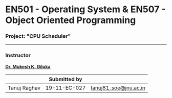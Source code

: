 # EN501 - Operating System & EN507 - Object Oriented Programming
### Project: "CPU Scheduler"
---

### Instructor

[**Dr. Mukesh K. Giluka**](https://www.jnu.ac.in/content/mkgiluka)

||Submitted by||
|:--|:-:|--:|
|Tanuj Raghav|19-11-EC-027|tanuj81_soe@jnu.ac.in|
